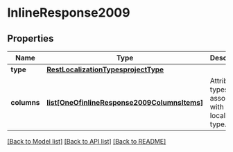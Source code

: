 # InlineResponse2009

## Properties
Name | Type | Description | Notes
------------ | ------------- | ------------- | -------------
**type** | [**RestLocalizationTypesprojectType**](RestLocalizationTypesprojectType.md) |  | [optional] 
**columns** | [**list[OneOfinlineResponse2009ColumnsItems]**](Object.md) | Attribute types associated with this localization type. | [optional] 

[[Back to Model list]](../README.md#documentation-for-models) [[Back to API list]](../README.md#documentation-for-api-endpoints) [[Back to README]](../README.md)

